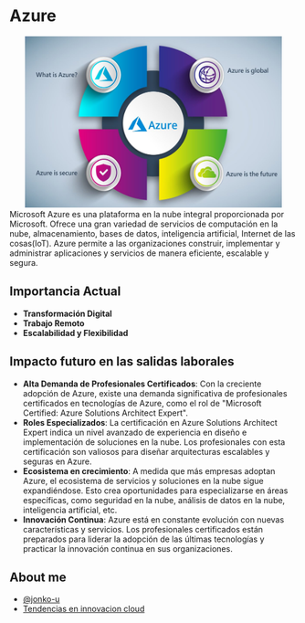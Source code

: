 # Azure
<div style="text-align: center;">
  <img src="screenshots/Azure.jpg" alt="logo" width="450" height="300">
</div>
Microsoft Azure es una plataforma en la nube integral proporcionada por Microsoft. Ofrece una gran variedad de servicios de computación en la nube, almacenamiento, bases de datos, inteligencia artificial, Internet de las cosas(IoT). Azure permite a las organizaciones construir, implementar y administrar aplicaciones y servicios de manera eficiente, escalable y segura.

## Importancia Actual

- **Transformación Digital**
- **Trabajo Remoto**
- **Escalabilidad y Flexibilidad**

## Impacto futuro en las salidas laborales
- **Alta Demanda de Profesionales Certificados**: Con la creciente adopción de Azure, existe una demanda significativa de profesionales certificados en tecnologías de Azure, como el rol de "Microsoft Certified: Azure Solutions Architect Expert".
- **Roles Especializados**: La certificación en Azure Solutions Architect Expert indica un nivel avanzado de experiencia en diseño e implementación de soluciones en la nube. Los profesionales con esta certificación son valiosos para diseñar arquitecturas escalables y seguras en Azure.
- **Ecosistema en crecimiento**: A medida que más empresas adoptan Azure, el ecosistema de servicios y soluciones en la nube sigue expandiéndose. Esto crea oportunidades para especializarse en áreas específicas, como seguridad en la nube, análisis de datos en la nube, inteligencia artificial, etc.
- **Innovación Continua**: Azure está en constante evolución con nuevas características y servicios. Los profesionales certificados están preparados para liderar la adopción de las últimas tecnologías y practicar la innovación continua en sus organizaciones.

## About me
- [@jonko-u](https://github.com/jonko-u)
- [Tendencias en innovacion cloud](https://www.revistacloudcomputing.com/2022/02/5-tendencias-en-innovacion-cloud-para-2022/)
